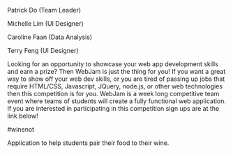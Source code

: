 Patrick Do (Team Leader)

Michelle Lim (UI Designer)

Caroline Faan (Data Analysis)

Terry Feng (UI Designer)

>
Looking for an opportunity to showcase your web app development skills and earn a prize? Then WebJam is just the thing for you! If you want a great way to show off your web dev skills, or you are tired of passing up jobs that require HTML/CSS, Javascript, JQuery, node.js, or other web technologies then this competition is for you.
 WebJam is a week long competitive team event where teams of students will create a fully functional web application. If you are interested in participating in this competition sign ups are at the link below!
 
 #winenot
 
 Application to help students pair their food to their wine.
